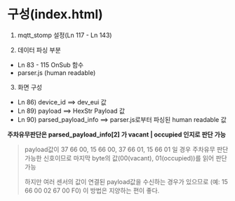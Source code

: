 # 구성(index.html)
1. mqtt_stomp 설정(Ln 117 - Ln 143)

2. 데이터 파싱 부분
- Ln 83 - 115 OnSub 함수
- parser.js (human readable) 

3. 화면 구성
- Ln 86) device_id ==> dev_eui 값
- Ln 89) payload ==> HexStr Payload 값
- Ln 90) parsed_payload_info ==> parser.js로부터 파싱된 human readable 값

**주차유무판단은 parsed_payload_info[2] 가 vacant | occupied 인지로 판단 가능**

> payload값이 37 66 00, 15 66 00, 37 66 01, 15 66 01 일 경우 주차유무 판단 가능한 신호이므로 마지막 byte의 값(00(vacant), 01(occupied))를 읽어 판단 가능
>
> 하지만 여러 센서의 값이 연결된 payload값을 수신하는 경우가 있으므로 (예: 15 66 00 02 67 00 F0) 이 방법은 지양하는 편이 좋다.

